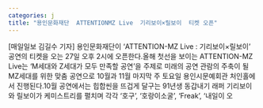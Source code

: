 ```yaml
---
categories: j
title: "용인문화재단  ATTENTIONMZ Live  기리보이×릴보이  티켓 오픈"
---
```

[매일일보 김길수 기자] 용인문화재단이 ‘ATTENTION-MZ Live : 기리보이×릴보이’ 공연의 티켓을 오는 27일 오후 2시에 오픈한다.올해 첫선을 보이는 ATTENTION-MZ Live는 ‘M세대와 Z세대가 모두 만족할 공연’을 주제로 미래의 공연 관람의 주축이 될 MZ세대를 위한 맞춤 공연으로 10월과 11월 마지막 주 토요일 용인시문예회관 처인홀에서 진행된다.10월 공연에서는 힙합씬을 뜨겁게 달구는 91년생 동갑내기 래퍼 기리보이와 릴보이가 케미스트리를 펼치며 각각 ‘호구’, ‘호랑이소굴’, ‘Freak’, ‘내일이 오